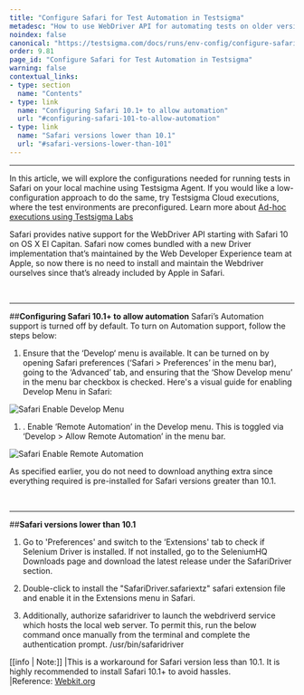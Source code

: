 ```yaml
---
title: "Configure Safari for Test Automation in Testsigma"
metadesc: "How to use WebDriver API for automating tests on older versions of Safari"
noindex: false
canonical: "https://testsigma.com/docs/runs/env-config/configure-safari/"
order: 9.81
page_id: "Configure Safari for Test Automation in Testsigma"
warning: false
contextual_links:
- type: section
  name: "Contents" 
- type: link
  name: "Configuring Safari 10.1+ to allow automation"
  url: "#configuring-safari-101-to-allow-automation"
- type: link
  name: "Safari versions lower than 10.1"
  url: "#safari-versions-lower-than-101"
---
```


---

In this article, we will explore the configurations needed for running tests in Safari on your local machine using Testsigma Agent. If you would like a low-configuration approach to do the same, try Testsigma Cloud executions, where the test environments are preconfigured.
Learn more about [Ad-hoc executions using Testsigma Labs](https://testsigma.com/docs/runs/adhoc-runs/)

Safari provides native support for the WebDriver API starting with Safari 10 on OS X El Capitan. Safari now comes bundled with a new Driver implementation that’s maintained by the Web Developer Experience team at Apple, so now there is no need to install and maintain the Webdriver ourselves since that’s already included by Apple in Safari.

&emsp;

---
##**Configuring Safari 10.1+ to allow automation**
Safari’s Automation support is turned off by default. To turn on Automation support, follow the steps below:
1. Ensure that the ‘Develop‘ menu is available. It can be turned on by opening Safari preferences (‘Safari > Preferences’ in the menu bar), going to the ‘Advanced’ tab, and ensuring that the ‘Show Develop menu’ in the menu bar checkbox is checked.
Here's a visual guide for enabling Develop Menu in Safari:

![Safari Enable Develop Menu](https://docs.testsigma.com/images/configure-safari/safari-enable-develop-menu.png)

1. . Enable ‘Remote Automation’ in the Develop menu. This is toggled via ‘Develop > Allow Remote Automation’ in the menu bar.

![Safari Enable Remote Automation](https://docs.testsigma.com/images/configure-safari/safari-enable-remote-automation.png)

As specified earlier, you do not need to download anything extra since everything required is pre-installed for Safari versions greater than 10.1.

&emsp;

---
##**Safari versions lower than 10.1**
1. Go to 'Preferences' and switch to the ‘Extensions' tab to check if Selenium Driver is installed. If not installed, go to the SeleniumHQ Downloads page and download the latest release under the SafariDriver section.
   
2. Double-click to install the "SafariDriver.safariextz" safari extension file and enable it in the Extensions menu in Safari.
   
3. Additionally, authorize safaridriver to launch the webdriverd service which hosts the local web server. To permit this, run the below command once manually from the terminal and complete the authentication prompt.
/usr/bin/safaridriver

[[info | Note:]]
|This is a workaround for Safari version less than 10.1. It is highly recommended to install Safari 10.1+ to avoid hassles.<br>
|Reference: [Webkit.org](https://webkit.org/blog/6900/webdriver-support-in-safari-10/)



